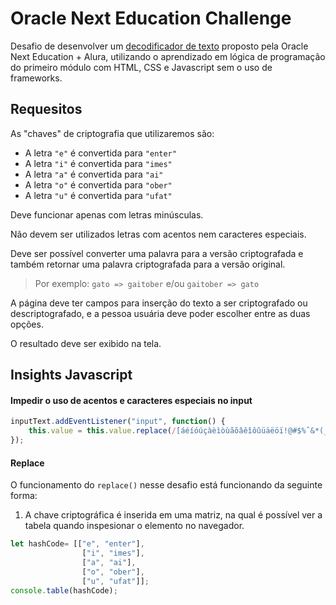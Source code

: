 # Oracle Next Education Challenge
Desafio de desenvolver um [decodificador de texto](https://www.alura.com.br/challenges/challenge-one-logica/sprint01-construa-decodificador-texto-com-javascript) proposto pela Oracle Next Education + Alura, utilizando o aprendizado em lógica de programação do primeiro módulo com HTML, CSS e Javascript sem o uso de frameworks.

## Requesitos
As "chaves" de criptografia que utilizaremos são:

* A letra `"e"` é convertida para `"enter"`
* A letra `"i"` é convertida para `"imes"`
* A letra `"a"` é convertida para `"ai"`
* A letra `"o"` é convertida para `"ober"`
* A letra `"u"` é convertida para `"ufat"`

Deve funcionar apenas com letras minúsculas.

Não devem ser utilizados letras com acentos nem caracteres especiais.

Deve ser possível converter uma palavra para a versão criptografada e também retornar uma palavra criptografada para a versão original.

>Por exemplo:
`gato => gaitober` e/ou `gaitober => gato`

A página deve ter campos para inserção do texto a ser criptografado ou descriptografado, e a pessoa usuária deve poder escolher entre as duas opções.

O resultado deve ser exibido na tela.

## Insights Javascript
#### Impedir o uso de **acentos** e caracteres especiais no input
```javascript
inputText.addEventListener("input", function() {
	this.value = this.value.replace(/[áéíóúçàèìòùãõâêîôûüäëöï!@#$%ˆ&*(_+=_{|\"':;?/.,><})]/gi,"");
});
```
#### Replace
O funcionamento do `replace()` nesse desafio está funcionando da seguinte forma:

1. A chave criptográfica é inserida em uma matriz, na qual é possível ver a tabela quando inspesionar o elemento no navegador.
```javascript
let hashCode= [["e", "enter"],
				["i", "imes"],
				["a", "ai"],
				["o", "ober"],
				["u", "ufat"]];
console.table(hashCode);
```